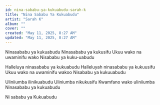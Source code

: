 ```yaml
---
id: nina-sababu-ya-kukuabudu-sarah-k
title: "Nina Sababu Ya Kukuabudu"
artist: "Sarah K"
album: ""
cover: ""
created: "May 11, 2025, 8:27 AM"
updated: "May 11, 2025, 8:27 AM"
---
```


Ninasababu ya kukuabudu
Ninasababu ya kukusifu
Ukuu wako na uwaminifu wako
Nisababu ya kuku-uabudu

Halleluya ninasababu ya kukuabudu
Halleluyah ninasababu ya kukuusifu
Ukuu wako na uwaminifu wakoo
Nisababu ya kukuuabudu

Uliniiumba ilinikuabudu
Uliniumba nikukusifu
Kwamfano wako uliniiumba
Ninasababu ya kukuabudu

Ni sababu ya Kukuabudu